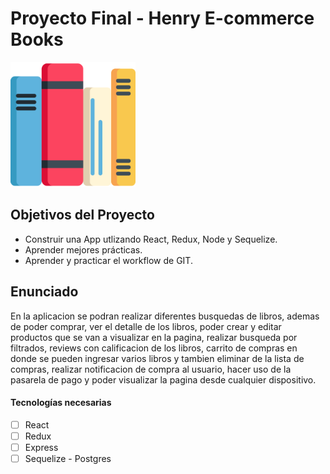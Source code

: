 # Proyecto Final - Henry E-commerce Books

<p align="left">
  <img height="200" src="./libros.png" />
</p>

## Objetivos del Proyecto

- Construir una App utlizando React, Redux, Node y Sequelize.
- Aprender mejores prácticas.
- Aprender y practicar el workflow de GIT.

## Enunciado

En la aplicacion se podran realizar diferentes busquedas de libros, ademas de poder comprar, ver el detalle de los libros, poder crear y editar productos que se van a visualizar en la pagina, realizar busqueda por filtrados, reviews con calificacion de los libros, carrito de compras en donde se pueden ingresar varios libros y tambien eliminar de la lista de compras, realizar notificacion de compra al usuario, hacer uso de la pasarela de pago y poder visualizar la pagina desde cualquier dispositivo.



#### Tecnologías necesarias

- [ ] React
- [ ] Redux
- [ ] Express
- [ ] Sequelize - Postgres